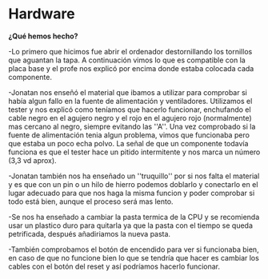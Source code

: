 # Hardware

**¿Qué hemos hecho?**

-Lo primero que hicimos fue abrir el ordenador destornillando los tornillos que aguantan la tapa. A continuación vimos lo que es compatible con la placa base y el profe nos explicó por encima donde estaba colocada cada componente.

-Jonatan nos enseñó el material que ibamos a utilizar para comprobar si había algun fallo en la fuente de alimentación y ventiladores. Utilizamos el tester y nos explicó como teníamos que hacerlo funcionar, enchufando el cable negro en el agujero negro y el rojo en el agujero rojo (normalmente) mas cercano al negro, siempre evitando las ''A''.
Una vez comprobado si la fuente de alimentación tenia algun problema, vimos que funcionaba pero que estaba un poco echa polvo. La señal de que un componente todavía funciona es que el tester hace un pitido intermitente y nos marca un número (3,3 vd aprox).

-Jonatan también nos ha enseñado un ''truquillo'' por si nos falta el material y es que con un pin o un hilo de hierro podemos doblarlo y conectarlo en el lugar adecuado para que nos haga la misma funcion y poder comprobar si todo está bien, aunque el proceso será mas lento.

-Se nos ha enseñado a cambiar la pasta termica de la CPU y se recomienda usar un plastico duro para quitarla ya que la pasta con el tiempo se queda petrificada, después añadiriamos la nueva pasta.

-También comprobamos el botón de encendido para ver si funcionaba bien, en caso de que no funcione bien lo que se tendría que hacer es cambiar los cables con el botón del reset y así podríamos hacerlo funcionar.


